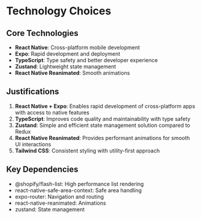 # Technology Choices

## Core Technologies

- **React Native**: Cross-platform mobile development
- **Expo**: Rapid development and deployment
- **TypeScript**: Type safety and better developer experience
- **Zustand**: Lightweight state management
- **React Native Reanimated**: Smooth animations

## Justifications

1. **React Native + Expo**: Enables rapid development of cross-platform apps with access to native features
2. **TypeScript**: Improves code quality and maintainability with type safety
3. **Zustand**: Simple and efficient state management solution compared to Redux
4. **React Native Reanimated**: Provides performant animations for smooth UI interactions
5. **Tailwind CSS**: Consistent styling with utility-first approach

## Key Dependencies

- @shopify/flash-list: High performance list rendering
- react-native-safe-area-context: Safe area handling
- expo-router: Navigation and routing
- react-native-reanimated: Animations
- zustand: State management
